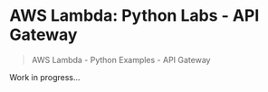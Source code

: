 # AWS Lambda: Python Labs - API Gateway

> AWS Lambda - Python Examples - API Gateway



Work in progress...
